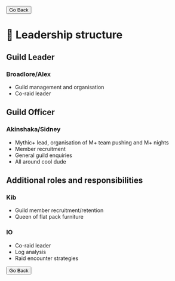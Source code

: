 <head>
<link rel="stylesheet" type="text/css" href="css/main.css">
</head>

<button onclick="history.back()">Go Back</button>  
# :crown: Leadership structure

## Guild Leader

### Broadlore/Alex

- Guild management and organisation  
- Co-raid leader

## Guild Officer

### Akinshaka/Sidney

- Mythic+ lead, organisation of M+ team pushing and M+ nights  
- Member recruitment  
- General guild enquiries  
- All around cool dude 

## Additional roles and responsibilities

### Kib

- Guild member recruitment/retention
- Queen of flat pack furniture

### IO

- Co-raid leader
- Log analysis
- Raid encounter strategies  

<button onclick="history.back()">Go Back</button>
